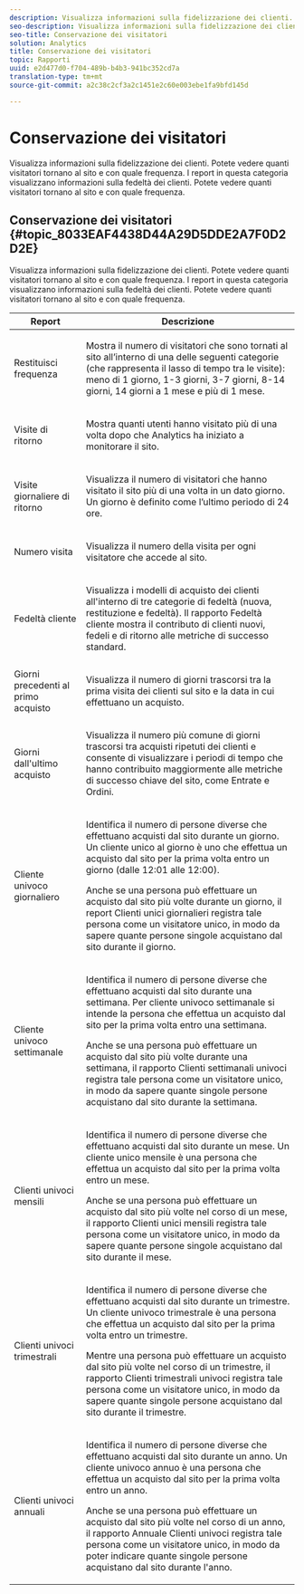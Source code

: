 ```yaml
---
description: Visualizza informazioni sulla fidelizzazione dei clienti. Potete vedere quanti visitatori tornano al sito e con quale frequenza. I report in questa categoria visualizzano informazioni sulla fedeltà dei clienti. Potete vedere quanti visitatori tornano al sito e con quale frequenza.
seo-description: Visualizza informazioni sulla fidelizzazione dei clienti. Potete vedere quanti visitatori tornano al sito e con quale frequenza. I report in questa categoria visualizzano informazioni sulla fedeltà dei clienti. Potete vedere quanti visitatori tornano al sito e con quale frequenza.
seo-title: Conservazione dei visitatori
solution: Analytics
title: Conservazione dei visitatori
topic: Rapporti
uuid: e2d477d0-f704-489b-b4b3-941bc352cd7a
translation-type: tm+mt
source-git-commit: a2c38c2cf3a2c1451e2c60e003ebe1fa9bfd145d

---
```



# Conservazione dei visitatori

Visualizza informazioni sulla fidelizzazione dei clienti. Potete vedere quanti visitatori tornano al sito e con quale frequenza. I report in questa categoria visualizzano informazioni sulla fedeltà dei clienti. Potete vedere quanti visitatori tornano al sito e con quale frequenza.

## Conservazione dei visitatori {#topic_8033EAF4438D44A29D5DDE2A7F0D2D2E}

Visualizza informazioni sulla fidelizzazione dei clienti. Potete vedere quanti visitatori tornano al sito e con quale frequenza. I report in questa categoria visualizzano informazioni sulla fedeltà dei clienti. Potete vedere quanti visitatori tornano al sito e con quale frequenza.

<table id="table_486948EB47664B90BDF9915314B572B0"> 
 <thead> 
  <tr> 
   <th colname="col1" class="entry"> Report  </th> 
   <th colname="col2" class="entry"> Descrizione </th> 
  </tr> 
 </thead>
 <tbody> 
  <tr> 
   <td colname="col1"> Restituisci frequenza </td> 
   <td colname="col2"> <p>Mostra il numero di visitatori che sono tornati al sito all’interno di una delle seguenti categorie (che rappresenta il lasso di tempo tra le visite): meno di 1 giorno, 1-3 giorni, 3-7 giorni, 8-14 giorni, 14 giorni a 1 mese e più di 1 mese. </p> </td> 
  </tr> 
  <tr> 
   <td colname="col1"> Visite di ritorno </td> 
   <td colname="col2"> <p>Mostra quanti utenti hanno visitato più di una volta dopo che Analytics ha iniziato a monitorare il sito. </p> </td> 
  </tr> 
  <tr> 
   <td colname="col1"> Visite giornaliere di ritorno </td> 
   <td colname="col2"> <p>Visualizza il numero di visitatori che hanno visitato il sito più di una volta in un dato giorno. Un giorno è definito come l’ultimo periodo di 24 ore. </p> </td> 
  </tr> 
  <tr> 
   <td colname="col1"> Numero visita </td> 
   <td colname="col2"> <p>Visualizza il numero della visita per ogni visitatore che accede al sito. </p> </td> 
  </tr> 
  <tr> 
   <td colname="col1"> Fedeltà cliente </td> 
   <td colname="col2"> <p>Visualizza i modelli di acquisto dei clienti all'interno di tre categorie di fedeltà (nuova, restituzione e fedeltà). Il rapporto <span class="wintitle"> Fedeltà</span> cliente mostra il contributo di clienti nuovi, fedeli e di ritorno alle metriche di successo standard. </p> </td> 
  </tr> 
  <tr> 
   <td colname="col1"> Giorni precedenti al primo acquisto </td> 
   <td colname="col2"> <p>Visualizza il numero di giorni trascorsi tra la prima visita dei clienti sul sito e la data in cui effettuano un acquisto. </p> </td> 
  </tr> 
  <tr> 
   <td colname="col1"> Giorni dall'ultimo acquisto </td> 
   <td colname="col2"> <p>Visualizza il numero più comune di giorni trascorsi tra acquisti ripetuti dei clienti e consente di visualizzare i periodi di tempo che hanno contribuito maggiormente alle metriche di successo chiave del sito, come Entrate e Ordini. </p> </td> 
  </tr> 
  <tr> 
   <td colname="col1"> Cliente univoco giornaliero </td> 
   <td colname="col2"> <p>Identifica il numero di persone diverse che effettuano acquisti dal sito durante un giorno. Un cliente unico al giorno è uno che effettua un acquisto dal sito per la prima volta entro un giorno (dalle 12:01 alle 12:00). </p> <p>Anche se una persona può effettuare un acquisto dal sito più volte durante un giorno, il report <span class="wintitle"> Clienti</span> unici giornalieri registra tale persona come un visitatore unico, in modo da sapere quante persone singole acquistano dal sito durante il giorno. </p> </td> 
  </tr> 
  <tr> 
   <td colname="col1"> Cliente univoco settimanale </td> 
   <td colname="col2"> <p>Identifica il numero di persone diverse che effettuano acquisti dal sito durante una settimana. Per cliente univoco settimanale si intende la persona che effettua un acquisto dal sito per la prima volta entro una settimana. </p> <p>Anche se una persona può effettuare un acquisto dal sito più volte durante una settimana, il rapporto Clienti <span class="wintitle"></span> settimanali univoci registra tale persona come un visitatore unico, in modo da sapere quante singole persone acquistano dal sito durante la settimana. </p> </td> 
  </tr> 
  <tr> 
   <td colname="col1"> Clienti univoci mensili </td> 
   <td colname="col2"> <p>Identifica il numero di persone diverse che effettuano acquisti dal sito durante un mese. Un cliente unico mensile è una persona che effettua un acquisto dal sito per la prima volta entro un mese. </p> <p>Anche se una persona può effettuare un acquisto dal sito più volte nel corso di un mese, il rapporto <span class="wintitle"> Clienti</span> unici mensili registra tale persona come un visitatore unico, in modo da sapere quante persone singole acquistano dal sito durante il mese. </p> </td> 
  </tr> 
  <tr> 
   <td colname="col1"> Clienti univoci trimestrali </td> 
   <td colname="col2"> <p>Identifica il numero di persone diverse che effettuano acquisti dal sito durante un trimestre. Un cliente univoco trimestrale è una persona che effettua un acquisto dal sito per la prima volta entro un trimestre. </p> <p>Mentre una persona può effettuare un acquisto dal sito più volte nel corso di un trimestre, il rapporto <span class="wintitle"> Clienti</span> trimestrali univoci registra tale persona come un visitatore unico, in modo da sapere quante singole persone acquistano dal sito durante il trimestre. </p> </td> 
  </tr> 
  <tr> 
   <td colname="col1"> Clienti univoci annuali </td> 
   <td colname="col2"> <p>Identifica il numero di persone diverse che effettuano acquisti dal sito durante un anno. Un cliente univoco annuo è una persona che effettua un acquisto dal sito per la prima volta entro un anno. </p> <p>Anche se una persona può effettuare un acquisto dal sito più volte nel corso di un anno, il rapporto <span class="wintitle"> Annuale Clienti</span> univoci registra tale persona come un visitatore unico, in modo da poter indicare quante singole persone acquistano dal sito durante l'anno. </p> </td> 
  </tr> 
 </tbody> 
</table>

